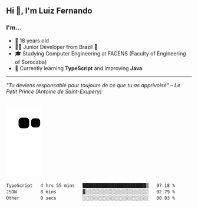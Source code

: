 <h2>Hi 👋, I'm Luiz Fernando</h2>

### I'm...
* 🤟 18 years old
* 👨‍💻 Junior Developer from Brazil 💚
* 🎓 Studying Computer Engineering at FACENS (Faculty of Engineering of Sorocaba)
* 🔭 Currently learning **TypeScript** and improving **Java**

---

_"Tu deviens responsable pour toujours de ce que tu as apprivoisé" – Le Petit Prince (Antoine de Saint-Exupéry)_

##

![Snake animation](https://github.com/luizfalmeidamorais/luizfalmeidamorais/blob/output/github-contribution-grid-snake.svg)

<!--START_SECTION:waka-->

```txt
TypeScript   4 hrs 55 mins   ████████████████████████▒   97.18 %
JSON         8 mins          ▓░░░░░░░░░░░░░░░░░░░░░░░░   02.79 %
Other        0 secs          ░░░░░░░░░░░░░░░░░░░░░░░░░   00.03 %
```

<!--END_SECTION:waka-->

